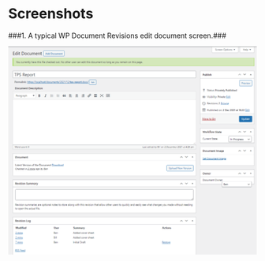 # Screenshots

###1. A typical WP Document Revisions edit document screen.###

![A typical WP Document Revisions edit document screen.](https://raw.githubusercontent.com/benbalter/wp-document-revisions/master/screenshot-1.png)
